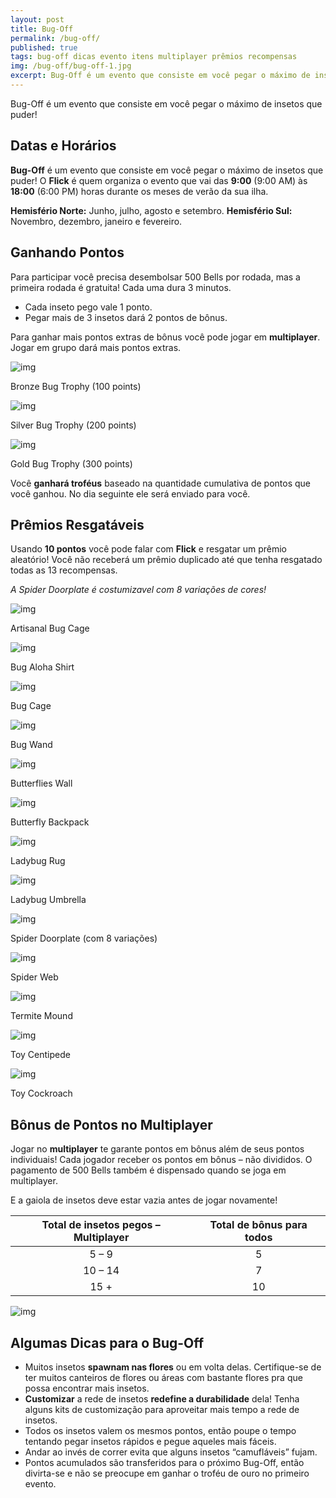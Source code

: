```yaml
---
layout: post
title: Bug-Off
permalink: /bug-off/
published: true
tags: bug-off dicas evento itens multiplayer prêmios recompensas
img: /bug-off/bug-off-1.jpg
excerpt: Bug-Off é um evento que consiste em você pegar o máximo de insetos que puder!
---
```

Bug-Off é um evento que consiste em você pegar o máximo de insetos que puder!<!--more-->

## Datas e Horários

**Bug-Off** é um evento que consiste em você pegar o máximo de insetos que puder! O **Flick** é quem organiza o evento que vai das **9:00** (9:00 AM) às **18:00** (6:00 PM) horas durante os meses de verão da sua ilha.

**Hemisfério Norte:** Junho, julho, agosto e setembro.
**Hemisfério Sul:** Novembro, dezembro, janeiro e fevereiro.

## Ganhando Pontos

Para participar você precisa desembolsar 500 Bells por rodada, mas a primeira rodada é gratuita! Cada uma dura 3 minutos.

- Cada inseto pego vale 1 ponto.
- Pegar mais de 3 insetos dará 2 pontos de bônus.

Para ganhar mais pontos extras de bônus você pode jogar em **multiplayer**. Jogar em grupo dará mais pontos extras.

![img](http://acnh.alexbarlim.com/wp-content/uploads/2020/12/FtrTrophyInsectBronz.png)

Bronze Bug Trophy
(100 points)

![img](http://acnh.alexbarlim.com/wp-content/uploads/2020/12/FtrTrophyInsectSilver.png)

Silver Bug Trophy
(200 points)

![img](http://acnh.alexbarlim.com/wp-content/uploads/2020/12/FtrTrophyInsectGold.png)

Gold Bug Trophy
(300 points)

Você **ganhará troféus** baseado na quantidade cumulativa de pontos que você ganhou. No dia seguinte ele será enviado para você.

## Prêmios Resgatáveis

Usando **10 pontos** você pode falar com **Flick** e resgatar um prêmio aleatório! Você não receberá um prêmio duplicado até que tenha resgatado todas as 13 recompensas.

*A Spider Doorplate é costumizavel com 8 variações de cores!*

![img](http://acnh.alexbarlim.com/wp-content/uploads/2020/12/artisanal_bug_cage.png)

Artisanal Bug Cage

![img](http://acnh.alexbarlim.com/wp-content/uploads/2020/12/bug_aloha_shirt.png)

Bug Aloha Shirt

![img](http://acnh.alexbarlim.com/wp-content/uploads/2020/12/bug_cage.png)

Bug Cage

![img](http://acnh.alexbarlim.com/wp-content/uploads/2020/12/bug_wand.png)

Bug Wand

![img](http://acnh.alexbarlim.com/wp-content/uploads/2020/12/butterflies_wall.png)

Butterflies Wall

![img](http://acnh.alexbarlim.com/wp-content/uploads/2020/12/butterfly_backpack.png)

Butterfly Backpack

![img](http://acnh.alexbarlim.com/wp-content/uploads/2020/12/ladybug_rug.png)

Ladybug Rug

![img](http://acnh.alexbarlim.com/wp-content/uploads/2020/12/ladybug_umbrella-1.png)

Ladybug Umbrella

![img](http://acnh.alexbarlim.com/wp-content/uploads/2020/12/spider_doorplate.png)

Spider Doorplate
(com 8 variações)

![img](http://acnh.alexbarlim.com/wp-content/uploads/2020/12/spider_web.png)

Spider Web

![img](http://acnh.alexbarlim.com/wp-content/uploads/2020/12/termite_mound.png)

Termite Mound

![img](http://acnh.alexbarlim.com/wp-content/uploads/2020/12/toy_centipede.png)

Toy Centipede

![img](http://acnh.alexbarlim.com/wp-content/uploads/2020/12/toy_cockroach.png)

Toy Cockroach

## Bônus de Pontos no Multiplayer

Jogar no **multiplayer** te garante pontos em bônus além de seus pontos individuais! Cada jogador receber os pontos em bônus – não divididos. O pagamento de 500 Bells também é dispensado quando se joga em multiplayer.

E a gaiola de insetos deve estar vazia antes de jogar novamente!

| Total de insetos pegos – Multiplayer | Total de bônus para todos |
| :----------------------------------: | :-----------------------: |
|                5 – 9                 |             5             |
|               10 – 14                |             7             |
|                 15 +                 |            10             |

![img](http://acnh.alexbarlim.com/wp-content/uploads/2020/12/bug-off-1024x576.jpg)

## Algumas Dicas para o Bug-Off

- Muitos insetos **spawnam nas flores** ou em volta delas. Certifique-se de ter muitos canteiros de flores ou áreas com bastante flores pra que possa encontrar mais insetos.
- **Customizar** a rede de insetos **redefine a durabilidade** dela! Tenha alguns kits de customização para aproveitar mais tempo a rede de insetos.
- Todos os insetos valem os mesmos pontos, então poupe o tempo tentando pegar insetos rápidos e pegue aqueles mais fáceis.
- Andar ao invés de correr evita que alguns insetos “camufláveis” fujam.
- Pontos acumulados são transferidos para o próximo Bug-Off, então divirta-se e não se preocupe em ganhar o troféu de ouro no primeiro evento.